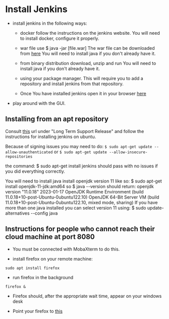 # Install Jenkins

* install jenkins in the following ways:
    * docker
        follow the instructions on the jenkins website.
        You will need to install docker, configure it properly.
    * war file
        use
        $ java -jar [file.war]
        The war file can be downloaded from [here](https://www.jenkins.io/download)
        You will need to install java if you don't already have it.
    * from binary distribution
        download, unzip and run
        You will need to install java if you don't already have it.
    * using your package manager.
        This will require you to add a repository and install jenkins
        from that repository.

    * Once You have installed jenkins open it in your browser [here](http://your_ip:8080/here)

* play around with the GUI.

## Installing from an apt repository
Consult [this](https://www.jenkins.io/doc/book/installing/linux) url
under "Long Term Support Release"
and follow the instructions for installing jenkins on ubuntu.

Because of signing issues you may need to do:
    `$ sudo apt-get update --allow-unauthenticated`
or
    `$ sudo apt-get update --allow-insecure-repositories`

the command:
    $ sudo apt-get install jenkins
should pass with no issues if you did everything correctly.

You will need to install java
install openjdk version 11 like so:
    $ sudo apt-get install openjdk-11-jdk:amd64
so
    $ java --version
should return:
    openjdk version "11.0.18" 2023-01-17
    OpenJDK Runtime Environment (build 11.0.18+10-post-Ubuntu-0ubuntu122.10)
    OpenJDK 64-Bit Server VM (build 11.0.18+10-post-Ubuntu-0ubuntu122.10, mixed mode, sharing)
If you have more than one java installed you can select version 11 using:
    $ sudo update-alternatives --config java

## Instructions for people who cannot reach their cloud machine at port 8080
* You must be connected with MobaXterm to do this.

* install firefox on your remote machine:

```shell
sudo apt install firefox
```

* run firefox in the background

```shell
firefox &
```

* Firefox should, after the appropriate wait time, appear on your windows desk

* Point your firefox to [this](http://localhost:8080)
